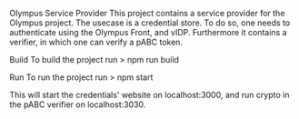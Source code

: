 Olympus Service Provider
This project contains a service provider for the Olympus project. The usecase is a credential store. To do so, one needs to authenticate using the Olympus Front, and vIDP.  Furthermore it contains a verifier, in which one can verify a pABC token.

Build
To build the project run > npm run build

Run
To run the project run > npm start

This will start the credentials' website on localhost:3000, and run crypto in the pABC verifier on localhost:3030.

